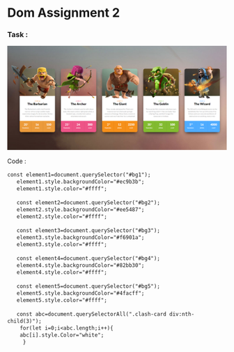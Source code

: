 # Dom Assignment 2

### Task :
![text](./Output/DOM%20P1%20SS.png)

Code :

    const element1=document.querySelector("#bg1");
       element1.style.backgroundColor="#ec9b3b";
       element1.style.color="#ffff";

       const element2=document.querySelector("#bg2");
       element2.style.backgroundColor="#ee5487";
       element2.style.color="#ffff";

       const element3=document.querySelector("#bg3");
       element3.style.backgroundColor="#f6901a";
       element3.style.color="#ffff";

       const element4=document.querySelector("#bg4");
       element4.style.backgroundColor="#82bb30";
       element4.style.color="#ffff";

       const element5=document.querySelector("#bg5");
       element5.style.backgroundColor="#4facff";
       element5.style.color="#ffff";
    
       const abc=document.querySelectorAll(".clash-card div:nth-child(3)");
        for(let i=0;i<abc.length;i++){
        abc[i].style.Color="white";
         }